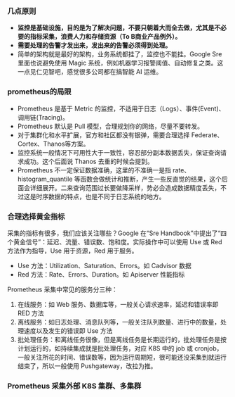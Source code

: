 ### **几点原则**
*   **监控是基础设施，目的是为了解决问题，不要只朝着大而全去做，尤其是不必要的指标采集，浪费人力和存储资源（To B商业产品例外）。**
*   **需要处理的告警才发出来，发出来的告警必须得到处理。**
*   简单的架构就是最好的架构，业务系统都挂了，监控也不能挂。Google Sre 里面也说避免使用 Magic 系统，例如机器学习报警阈值、自动修复之类。这一点见仁见智吧，感觉很多公司都在搞智能 AI 运维。
### **prometheus的局限**
*   Prometheus 是基于 Metric 的监控，不适用于日志（Logs）、事件(Event)、调用链(Tracing)。
*   Prometheus 默认是 Pull 模型，合理规划你的网络，尽量不要转发。
*   对于集群化和水平扩展，官方和社区都没有银弹，需要合理选择 Federate、Cortex、Thanos等方案。
*   监控系统一般情况下可用性大于一致性，容忍部分副本数据丢失，保证查询请求成功。这个后面说 Thanos 去重的时候会提到。
*   Prometheus 不一定保证数据准确，这里的不准确一是指 rate、histogram\_quantile 等函数会做统计和推断，产生一些反直觉的结果，这个后面会详细展开。二来查询范围过长要做降采样，势必会造成数据精度丢失，不过这是时序数据的特点，也是不同于日志系统的地方。
### **合理选择黄金指标**

采集的指标有很多，我们应该关注哪些？Google 在“Sre Handbook”中提出了“四个黄金信号”：延迟、流量、错误数、饱和度。实际操作中可以使用 Use 或 Red 方法作为指导，Use 用于资源，Red 用于服务。

*   Use 方法：Utilization、Saturation、Errors。如 Cadvisor 数据
*   Red 方法：Rate、Errors、Duration。如 Apiserver 性能指标

Prometheus 采集中常见的服务分三种：

1.  在线服务：如 Web 服务、数据库等，一般关心请求速率，延迟和错误率即 RED 方法
2.  离线服务：如日志处理、消息队列等，一般关注队列数量、进行中的数量，处理速度以及发生的错误即 Use 方法
3.  批处理任务：和离线任务很像，但是离线任务是长期运行的，批处理任务是按计划运行的，如持续集成就是批处理任务，对应 K8S 中的 job 或 cronjob， 一般关注所花的时间、错误数等，因为运行周期短，很可能还没采集到就运行结束了，所以一般使用 Pushgateway，改拉为推。
### **Prometheus 采集外部 K8S 集群、多集群**



